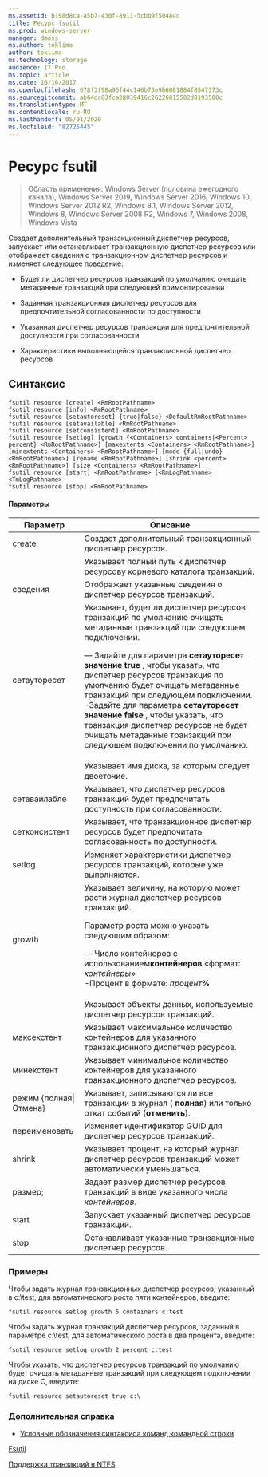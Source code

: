 ```yaml
---
ms.assetid: b198d8ca-a5b7-430f-8911-5cbb9f50484c
title: Ресурс fsutil
ms.prod: windows-server
manager: dmoss
ms.author: toklima
author: toklima
ms.technology: storage
audience: IT Pro
ms.topic: article
ms.date: 10/16/2017
ms.openlocfilehash: 678f3f98a96f44c146b73e9b6081884f8547373c
ms.sourcegitcommit: ab64dc83fca28039416c26226815502d0193500c
ms.translationtype: MT
ms.contentlocale: ru-RU
ms.lasthandoff: 05/01/2020
ms.locfileid: "82725445"
---
```

# <a name="fsutil-resource"></a>Ресурс fsutil
> Область применения: Windows Server (половина ежегодного канала), Windows Server 2019, Windows Server 2016, Windows 10, Windows Server 2012 R2, Windows 8.1, Windows Server 2012, Windows 8, Windows Server 2008 R2, Windows 7, Windows 2008, Windows Vista

Создает дополнительный транзакционный диспетчер ресурсов, запускает или останавливает транзакционную диспетчер ресурсов или отображает сведения о транзакционном диспетчер ресурсов и изменяет следующее поведение:

-   Будет ли диспетчер ресурсов транзакций по умолчанию очищать метаданные транзакций при следующей примонтировании

-   Заданная транзакционная диспетчер ресурсов для предпочтительной согласованности по доступности

-   Указанная диспетчер ресурсов транзакции для предпочтительной доступности при согласованности

-   Характеристики выполняющейся транзакционной диспетчер ресурсов

## <a name="syntax"></a>Синтаксис

```
fsutil resource [create] <RmRootPathname>
fsutil resource [info] <RmRootPathname>
fsutil resource [setautoreset] {true|false} <DefaultRmRootPathname>
fsutil resource [setavailable] <RmRootPathname>
fsutil resource [setconsistent] <RmRootPathname>
fsutil resource [setlog] [growth {<Containers> containers|<Percent> percent} <RmRootPathname>] [maxextents <Containers> <RmRootPathname>] [minextents <Containers> <RmRootPathname>] [mode {full|undo} <RmRootPathname>] [rename <RmRootPathname>] [shrink <percent> <RmRootPathname>] [size <Containers> <RmRootPathname>]
fsutil resource [start] <RmRootPathname> [<RmLogPathname> <TmLogPathname>
fsutil resource [stop] <RmRootPathname>
```

#### <a name="parameters"></a>Параметры

|        Параметр        |                                                                                                                                                                                                                                        Описание                                                                                                                                                                                                                                         |
|-------------------------|--------------------------------------------------------------------------------------------------------------------------------------------------------------------------------------------------------------------------------------------------------------------------------------------------------------------------------------------------------------------------------------------------------------------------------------------------------------------------------------------|
|         create          |                                                                                                                                                                                                                    Создает дополнительный транзакционный диспетчер ресурсов.                                                                                                                                                                                                                     |
|    <RmRootPathname>     |                                                                                                                                                                                                        Указывает полный путь к диспетчер ресурсову корневого каталога транзакций.                                                                                                                                                                                                         |
|          сведения           |                                                                                                                                                                                                            Отображает указанные сведения о диспетчер ресурсов транзакций.                                                                                                                                                                                                            |
|      сетауторесет       | Указывает, будет ли диспетчер ресурсов транзакций по умолчанию очищать метаданные транзакций при следующем подключении.<p>— Задайте для параметра **сетауторесет** **значение true** , чтобы указать, что диспетчер ресурсов транзакция по умолчанию будет очищать метаданные транзакций при следующем подключении.<br />-Задайте для параметра **сетауторесет** **значение false** , чтобы указать, что транзакция диспетчер ресурсов не будет очищать метаданные транзакций при следующем подключении по умолчанию. |
| <DefaultRmRootPathname> |                                                                                                                                                                                                                       Указывает имя диска, за которым следует двоеточие.                                                                                                                                                                                                                        |
|      сетаваилабле       |                                                                                                                                                                                                 Указывает, что диспетчер ресурсов транзакций будет предпочитать доступность при согласованности.                                                                                                                                                                                                 |
|      сетконсистент      |                                                                                                                                                                                                 Указывает, что транзакционное диспетчер ресурсов будет предпочитать согласованность по доступности.                                                                                                                                                                                                 |
|         setlog          |                                                                                                                                                                                                  Изменяет характеристики диспетчер ресурсов транзакций, которые уже выполняются.                                                                                                                                                                                                  |
|         growth          |                                                                                                  Указывает величину, на которую может расти журнал диспетчер ресурсов транзакций.<p>Параметр роста можно указать следующим образом:<p>— Число контейнеров с использованием**контейнеров** «формат: _контейнеры_»<br />-Процент в формате: _процент_**%**                                                                                                   |
|      <containers>       |                                                                                                                                                                                                      Указывает объекты данных, используемые диспетчер ресурсов транзакций.                                                                                                                                                                                                       |
|        максекстент        |                                                                                                                                                                                                Указывает максимальное количество контейнеров для указанного транзакционного диспетчер ресурсов.                                                                                                                                                                                                |
|        минекстент        |                                                                                                                                                                                                Указывает минимальное количество контейнеров для указанного транзакционного диспетчер ресурсов.                                                                                                                                                                                                |
|  режим {полная&#124;Отмена}  |                                                                                                                                                                                        Указывает, записываются ли все транзакции в журнал ( **полная**) или только откат событий (**отменить**).                                                                                                                                                                                         |
|         переименовать          |                                                                                                                                                                                                                  Изменяет идентификатор GUID для диспетчер ресурсов транзакций.                                                                                                                                                                                                                  |
|         shrink          |                                                                                                                                                                                              Указывает процент, на который журнал диспетчер ресурсов транзакций может автоматически уменьшаться.                                                                                                                                                                                              |
|          размер;           |                                                                                                                                                                                              Задает размер диспетчер ресурсов транзакций в виде указанного числа *контейнеров*.                                                                                                                                                                                               |
|          start          |                                                                                                                                                                                                                    Запускает указанный диспетчер ресурсов транзакций.                                                                                                                                                                                                                    |
|          stop           |                                                                                                                                                                                                                    Останавливает указанные транзакционные диспетчер ресурсов.                                                                                                                                                                                                                     |

### <a name="examples"></a><a name="BKMK_examples"></a>Примеры
Чтобы задать журнал транзакционных диспетчер ресурсов, указанный в c:\test, для автоматического роста пяти контейнеров, введите:

```
fsutil resource setlog growth 5 containers c:test
```

Чтобы задать журнал транзакций диспетчер ресурсов, заданный в параметре c:\test, для автоматического роста в два процента, введите:

```
fsutil resource setlog growth 2 percent c:test
```

Чтобы указать, что диспетчер ресурсов транзакций по умолчанию будет очищать метаданные транзакций при следующем подключении на диске C, введите:

```
fsutil resource setautoreset true c:\  
```

### <a name="additional-references"></a>Дополнительная справка
- [Условные обозначения синтаксиса команд командной строки](command-line-syntax-key.md)

[Fsutil](Fsutil.md)

[Поддержка транзакций в NTFS](https://go.microsoft.com/fwlink/?LinkID=165402)



